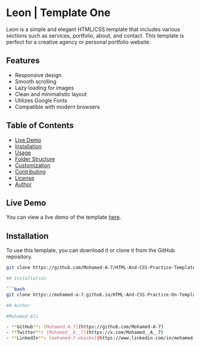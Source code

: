 # Leon | Template One

Leon is a simple and elegant HTML/CSS template that includes various sections such as services, portfolio, about, and contact. This template is perfect for a creative agency or personal portfolio website.

## Features

- Responsive design
- Smooth scrolling
- Lazy loading for images
- Clean and minimalistic layout
- Utilizes Google Fonts
- Compatible with modern browsers

## Table of Contents

- [Live Demo](https://mohamed-a-7.github.io/HTML-And-CSS-Practice-On-Template-One/)
- [Installation](https://github.com/Mohamed-A-7/HTML-And-CSS-Practice-Template-One-Leon-Template.git)
- [Usage](#usage)
- [Folder Structure](#folder-structure)
- [Customization](#customization)
- [Contributing](#contributing)
- [License](#license)
- [Author](#author)

## Live Demo

You can view a live demo of the template [here](https://mohamed-a-7.github.io/HTML-And-CSS-Practice-On-Template-One/).

## Installation

To use this template, you can download it or clone it from the GitHub repository.

```bash
git clone https://github.com/Mohamed-A-7/HTML-And-CSS-Practice-Template-One-Leon-Template.git

## Installation

```bash
git clone https://mohamed-a-7.github.io/HTML-And-CSS-Practice-On-Template-One/

## Author

#Mohamed Ali

- **GitHub**: [Mohamed-A-7](https://github.com/Mohamed-A-7)
- **Twitter**: [Mohamed__A__7](https://x.com/Mohamed__A__7)
- **LinkedIn**: [mohamed-7-okasha](https://www.linkedin.com/in/mohamed-7-okasha/)